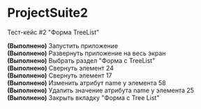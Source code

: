 # ProjectSuite2

Тест-кейс #2 "Форма TreeList"

<b>(Выполнено)</b> Запустить приложение<br>
<b>(Выполнено)</b> Развернуть приложение на весь экран<br>
<b>(Выполнено)</b> Выбрать раздел "Форма с TreeList"<br>
<b>(Выполнено)</b> Свернуть элемент 24<br>
<b>(Выполнено)</b> Свернуть элемент 17<br>
<b>(Выполнено)</b> Изменить атрибут name у элемента 58<br>
<b>(Выполнено)</b> Удалить значение атрибута name у элемента 25<br>
<b>(Выполнено)</b> Закрыть вкладку "Форма с Tree List"<br>